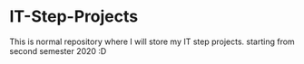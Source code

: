 # IT-Step-Projects

This is normal repository where I will store my IT step projects. starting from second semester 2020 :D
